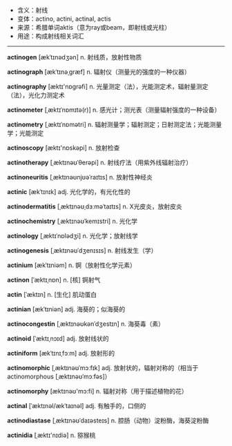 - <span class="definition">含义：射线</span>
- <span class="definition">变体：actino, actini, actinal, actis</span>
- <span class="definition">来源：希腊单词aktis（意为ray或beam，即射线或光柱）</span>
- <span class="definition">用途：构成射线相关词汇</span>

---

<span class="vocabulary">**actinogen**</span> [ækˈtɪnədʒən] n. 射线质，放射性物质

<span class="vocabulary">**actinograph**</span> [ækˈtɪnəˌgræf] n. 辐射仪（测量光的强度的一种仪器）

<span class="vocabulary">**actinography**</span> [æktɪ'nɒgrəfi] n. 光量测定（法），光能测定术，辐射量测定（法），光化力测定术

<span class="vocabulary">**actinometer**</span> [ˌæktɪˈnɒmɪtə(r)] n. 感光计；测光表（测量辐射强度的一种设备） 

<span class="vocabulary">**actinometry**</span> [ˌæktɪˈnɒmәtri] n. 辐射测量学；辐射测定；日射测定法；光能测量学；光能测定

<span class="vocabulary">**actinoscopy**</span> [æktɪ'nɒskəpi] n. 放射检查

<span class="vocabulary">**actinotherapy**</span> [ˌæktɪnəʊˈθerəpi] n. 射线疗法（用紫外线辐射治疗）

<span class="vocabulary">**actinoneuritis**</span> [ˌæktɪnəʊnjʊəˈraɪtɪs] n. 放射性神经炎

<span class="vocabulary">**actinic**</span> [ækˈtɪnɪk] adj. 光化学的，有光化性的

<span class="vocabulary">**actinodermatitis**</span> [ˌæktɪnəʊˌdɜːməˈtaɪtɪs] n. X光皮炎，放射皮炎

<span class="vocabulary">**actinochemistry**</span> [ˌæktɪnəʊˈkemɪstri] n. 光化学

<span class="vocabulary">**actinology**</span> [ˌæktɪˈnɒlədʒi] n. 光化学；放射线学

<span class="vocabulary">**actinogenesis**</span> [ˌæktɪnəʊˈdʒenɪsɪs] n. 射线发生（学）

<span class="vocabulary">**actinium**</span> [ækˈtɪniəm] n. 锕（放射性化学元素）

<span class="vocabulary">**actinon**</span> [ˈæktɪˌnɒn] n. [核] 锕射气


<span class="vocabulary">**actin**</span> [ˈæktɪn] n. [生化] 肌动蛋白

<span class="vocabulary">**actinian**</span> [ækˈtɪniən] adj. 海葵的；似海葵的

<span class="vocabulary">**actinocongestin**</span> [ˌæktɪnəʊkənˈdʒestɪn] n. 海葵毒（素）

<span class="vocabulary">**actinoid**</span> [ˈæktɪˌnɔɪd] adj. 放射线状的

<span class="vocabulary">**actiniform**</span> [ækˈtɪnɪˌfɔːm] adj. 放射形的

<span class="vocabulary">**actinomorphic**</span> [ˌæktɪnəʊˈmɔːfɪk] adj. 放射状的，辐射对称的（相当于actinomorphous [ˌæktɪnəʊˈmɔːfəs]）

<span class="vocabulary">**actinomorphy**</span> [æktɪnəʊ'mɔ:fi] n. 辐射对称（用于描述植物的花）

<span class="vocabulary">**actinal**</span> [ˈæktɪnəl/ækˈtaɪnəl] adj. 有触手的，口侧的

<span class="vocabulary">**actinodiastase**</span> [ˌæktɪnəʊˈdaɪəsteɪs] n. 腔肠（动物）淀粉酶，海葵淀粉酶


<span class="vocabulary">**actinidia**</span> [ˌæktɪ'nɪdiə] n. 猕猴桃
